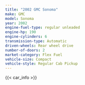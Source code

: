 ```yaml
---
title: "2002 GMC Sonoma"
make: GMC
model: Sonoma
year: 2002
engine-fuel-type: regular unleaded
engine-hp: 190
engine-cylinders: 6
transmission-type: Automatic
driven-wheels: Rear wheel drive
number-of-doors: 2
market-category: Flex Fuel
vehicle-size: Compact
vehicle-style: Regular Cab Pickup
---
```


{{< car_info >}}
